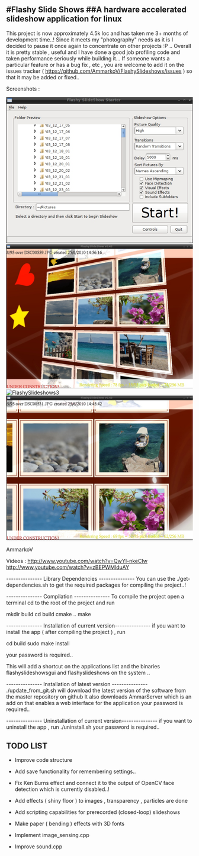 #Flashy Slide Shows
##A hardware accelerated slideshow application for linux
----------------------
 
This project is now approximately 4.5k loc and has taken me 3+ months of development time..!
Since it meets my "photography" needs as it is I decided to pause it once again to concentrate on other projects :P .. Overall it is pretty stable , useful and I have done a good job profiling code and taken performance seriously while building it... 
If someone wants a particular feature or has a bug fix , etc , you are welcome to add it on the issues tracker ( https://github.com/AmmarkoV/FlashySlideshows/issues ) so that it may be added or fixed..  
   
Screenshots :

![FlashySlideshows1](http://github.com/AmmarkoV/FlashySlideshows/blob/master/screenshots/screenshot1.jpg)
![FlashySlideshows2](http://github.com/AmmarkoV/FlashySlideshows/blob/master/screenshots/screenshot2.jpg)
![FlashySlideshows3](http://github.com/AmmarkoV/FlashySlideshows/blob/master/screenshots/screenshot3.jpg)
![FlashySlideshows4](http://github.com/AmmarkoV/FlashySlideshows/blob/master/screenshots/screenshot4.jpg)

AmmarkoV

Videos :
http://www.youtube.com/watch?v=QwYI-nkeCIw
http://www.youtube.com/watch?v=zBEPWMlduAY

 

--------------- Library Dependencies ---------------
You can use the ./get-dependencies.sh to get the required packages for compiling the project..!


--------------- Compilation ---------------
To compile the project open a terminal cd to the root of the project and run

mkdir build 
cd build 
cmake ..
make 
  
--------------- Installation of current version---------------
if you want to install the app ( after compiling the project ) , run 

cd build
sudo make install

your password is required.. 

This will add a shortcut on the applications list and the binaries flashyslideshowsgui and flashyslideshows on the system ..

--------------- Installation of latest version --------------- 
./update_from_git.sh will download the latest version of the software from the master repository on github
It also downloads AmmarServer which is an add on that enables a web interface for the application 
your password is required..  


--------------- Uninstallation of current version---------------
if you want to uninstall the app , run 
./uninstall.sh
your password is required..  

  

TODO LIST  
--------------
* Improve code structure

* Add save functionality for remembering settings..

* Fix Ken Burns effect and connect it to the output of OpenCV face detection which is currently disabled..!

* Add effects ( shiny floor ) to images  ,  transparency , particles  are done

* Add scripting capabilities for prerecorded (closed-loop) slideshows

* Make paper ( bending ) effects with 3D fonts

* Implement image_sensing.cpp

* Improve sound.cpp 


